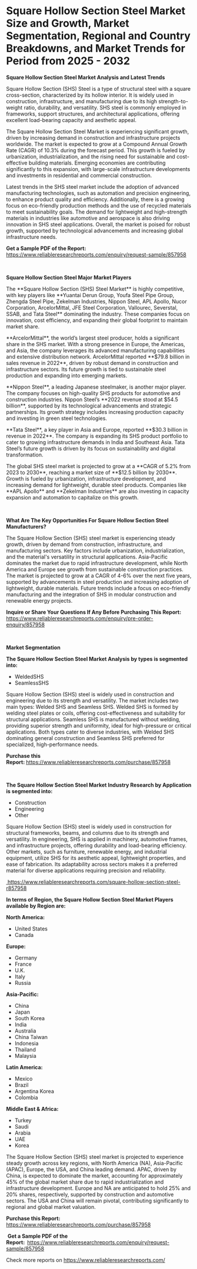 <p><h1>Square Hollow Section Steel Market Size and Growth, Market Segmentation, Regional and Country Breakdowns, and Market Trends for Period from 2025 -  2032</h1></p><p><strong>Square Hollow Section Steel Market Analysis and Latest Trends</strong></p>
<p><p>Square Hollow Section (SHS) Steel is a type of structural steel with a square cross-section, characterized by its hollow interior. It is widely used in construction, infrastructure, and manufacturing due to its high strength-to-weight ratio, durability, and versatility. SHS steel is commonly employed in frameworks, support structures, and architectural applications, offering excellent load-bearing capacity and aesthetic appeal.</p><p>The Square Hollow Section Steel Market is experiencing significant growth, driven by increasing demand in construction and infrastructure projects worldwide. The market is expected to grow at a Compound Annual Growth Rate (CAGR) of 10.3% during the forecast period. This growth is fueled by urbanization, industrialization, and the rising need for sustainable and cost-effective building materials. Emerging economies are contributing significantly to this expansion, with large-scale infrastructure developments and investments in residential and commercial construction.</p><p>Latest trends in the SHS steel market include the adoption of advanced manufacturing technologies, such as automation and precision engineering, to enhance product quality and efficiency. Additionally, there is a growing focus on eco-friendly production methods and the use of recycled materials to meet sustainability goals. The demand for lightweight and high-strength materials in industries like automotive and aerospace is also driving innovation in SHS steel applications. Overall, the market is poised for robust growth, supported by technological advancements and increasing global infrastructure needs.</p></p>
<p><strong>Get a Sample PDF of the Report:&nbsp;</strong> <a href="https://www.reliableresearchreports.com/enquiry/request-sample/857958?utm_campaign=2009&utm_medium=2&utm_source=Github&utm_content=ia&utm_term=25012025&utm_id=square-hollow-section-steel">https://www.reliableresearchreports.com/enquiry/request-sample/857958</a></p>
<p>&nbsp;</p>
<p><strong>Square Hollow Section Steel Major Market Players</strong></p>
<p><p>The **Square Hollow Section (SHS) Steel Market** is highly competitive, with key players like **Yuantai Derun Group, Youfa Steel Pipe Group, Zhengda Steel Pipe, Zekelman Industries, Nippon Steel, APL Apollo, Nucor Corporation, ArcelorMittal, JFE Steel Corporation, Vallourec, Severstal, SSAB, and Tata Steel** dominating the industry. These companies focus on innovation, cost efficiency, and expanding their global footprint to maintain market share.</p><p>**ArcelorMittal**, the world’s largest steel producer, holds a significant share in the SHS market. With a strong presence in Europe, the Americas, and Asia, the company leverages its advanced manufacturing capabilities and extensive distribution network. ArcelorMittal reported **$79.8 billion in sales revenue in 2022**, driven by robust demand in construction and infrastructure sectors. Its future growth is tied to sustainable steel production and expanding into emerging markets.</p><p>**Nippon Steel**, a leading Japanese steelmaker, is another major player. The company focuses on high-quality SHS products for automotive and construction industries. Nippon Steel’s **2022 revenue stood at $54.5 billion**, supported by its technological advancements and strategic partnerships. Its growth strategy includes increasing production capacity and investing in green steel technologies.</p><p>**Tata Steel**, a key player in Asia and Europe, reported **$30.3 billion in revenue in 2022**. The company is expanding its SHS product portfolio to cater to growing infrastructure demands in India and Southeast Asia. Tata Steel’s future growth is driven by its focus on sustainability and digital transformation.</p><p>The global SHS steel market is projected to grow at a **CAGR of 5.2% from 2023 to 2030**, reaching a market size of **$12.5 billion by 2030**. Growth is fueled by urbanization, infrastructure development, and increasing demand for lightweight, durable steel products. Companies like **APL Apollo** and **Zekelman Industries** are also investing in capacity expansion and automation to capitalize on this growth.</p></p>
<p>&nbsp;</p>
<p><strong>What Are The Key Opportunities For Square Hollow Section Steel Manufacturers?</strong></p>
<p><p>The Square Hollow Section (SHS) steel market is experiencing steady growth, driven by demand from construction, infrastructure, and manufacturing sectors. Key factors include urbanization, industrialization, and the material's versatility in structural applications. Asia-Pacific dominates the market due to rapid infrastructure development, while North America and Europe see growth from sustainable construction practices. The market is projected to grow at a CAGR of 4-6% over the next five years, supported by advancements in steel production and increasing adoption of lightweight, durable materials. Future trends include a focus on eco-friendly manufacturing and the integration of SHS in modular construction and renewable energy projects.</p></p>
<p><strong>Inquire or Share Your Questions If Any Before Purchasing This Report:</strong> <a href="https://www.reliableresearchreports.com/enquiry/pre-order-enquiry/857958?utm_campaign=2009&utm_medium=2&utm_source=Github&utm_content=ia&utm_term=25012025&utm_id=square-hollow-section-steel">https://www.reliableresearchreports.com/enquiry/pre-order-enquiry/857958</a></p>
<p>&nbsp;</p>
<p><strong>Market Segmentation</strong></p>
<p><strong>The Square Hollow Section Steel Market Analysis by types is segmented into:</strong></p>
<p><ul><li>WeldedSHS</li><li>SeamlessSHS</li></ul></p>
<p><p>Square Hollow Section (SHS) steel is widely used in construction and engineering due to its strength and versatility. The market includes two main types: Welded SHS and Seamless SHS. Welded SHS is formed by welding steel plates or coils, offering cost-effectiveness and suitability for structural applications. Seamless SHS is manufactured without welding, providing superior strength and uniformity, ideal for high-pressure or critical applications. Both types cater to diverse industries, with Welded SHS dominating general construction and Seamless SHS preferred for specialized, high-performance needs.</p></p>
<p><strong>Purchase this Report:&nbsp;</strong><a href="https://www.reliableresearchreports.com/purchase/857958?utm_campaign=2009&utm_medium=2&utm_source=Github&utm_content=ia&utm_term=25012025&utm_id=square-hollow-section-steel">https://www.reliableresearchreports.com/purchase/857958</a></p>
<p>&nbsp;</p>
<p><strong>The Square Hollow Section Steel Market Industry Research by Application is segmented into:</strong></p>
<p><ul><li>Construction</li><li>Engineering</li><li>Other</li></ul></p>
<p><p>Square Hollow Section (SHS) steel is widely used in construction for structural frameworks, beams, and columns due to its strength and versatility. In engineering, SHS is applied in machinery, automotive frames, and infrastructure projects, offering durability and load-bearing efficiency. Other markets, such as furniture, renewable energy, and industrial equipment, utilize SHS for its aesthetic appeal, lightweight properties, and ease of fabrication. Its adaptability across sectors makes it a preferred material for diverse applications requiring precision and reliability.</p></p>
<p><a href="https://www.reliableresearchreports.com/square-hollow-section-steel-r857958?utm_campaign=2009&utm_medium=2&utm_source=Github&utm_content=ia&utm_term=25012025&utm_id=square-hollow-section-steel">&nbsp;https://www.reliableresearchreports.com/square-hollow-section-steel-r857958</a></p>
<p><strong>In terms of Region, the Square Hollow Section Steel Market Players available by Region are:</strong></p>
<p>
    <p> <strong> North America: </strong>
        <ul>
            <li>United States</li>
            <li>Canada</li>
        </ul>
        </p> 
    <p> <strong> Europe: </strong>
        <ul>
            <li>Germany</li>
            <li>France</li>
            <li>U.K.</li>
            <li>Italy</li>
            <li>Russia</li>
        </ul>
        </p> 
    <p> <strong> Asia-Pacific: </strong>
        <ul>
            <li>China</li>
            <li>Japan</li>
            <li>South Korea</li>
            <li>India</li>
            <li>Australia</li>
            <li>China Taiwan</li>
            <li>Indonesia</li>
            <li>Thailand</li>
            <li>Malaysia</li>
        </ul>
        </p> 
    <p> <strong> Latin America: </strong>
        <ul>
            <li>Mexico</li>
            <li>Brazil</li>
            <li>Argentina Korea</li>
            <li>Colombia</li>
        </ul>
        </p> 
    <p> <strong> Middle East & Africa: </strong>
        <ul>
            <li>Turkey</li>
            <li>Saudi</li>
            <li>Arabia</li>
            <li>UAE</li>
            <li>Korea</li>
        </ul>
    </p>
    </p>
<p><p>The Square Hollow Section (SHS) steel market is projected to experience steady growth across key regions, with North America (NA), Asia-Pacific (APAC), Europe, the USA, and China leading demand. APAC, driven by China, is expected to dominate the market, accounting for approximately 45% of the global market share due to rapid industrialization and infrastructure development. Europe and NA are anticipated to hold 25% and 20% shares, respectively, supported by construction and automotive sectors. The USA and China will remain pivotal, contributing significantly to regional and global market valuation.</p></p>
<p><strong>Purchase this Report: </strong><a href="https://www.reliableresearchreports.com/purchase/857958?utm_campaign=2009&utm_medium=2&utm_source=Github&utm_content=ia&utm_term=25012025&utm_id=square-hollow-section-steel">https://www.reliableresearchreports.com/purchase/857958</a></p>
<p>&nbsp;<strong>Get a Sample PDF of the Report:&nbsp;&nbsp;</strong><a href="https://www.reliableresearchreports.com/enquiry/request-sample/857958?utm_campaign=2009&utm_medium=2&utm_source=Github&utm_content=ia&utm_term=25012025&utm_id=square-hollow-section-steel">https://www.reliableresearchreports.com/enquiry/request-sample/857958</a></p>
<p><strong></strong></p>
<p>Check more reports on <a href="https://www.reliableresearchreports.com/?utm_campaign=2009&utm_medium=2&utm_source=Github&utm_content=ia&utm_term=25012025&utm_id=square-hollow-section-steel">https://www.reliableresearchreports.com/</a></p>